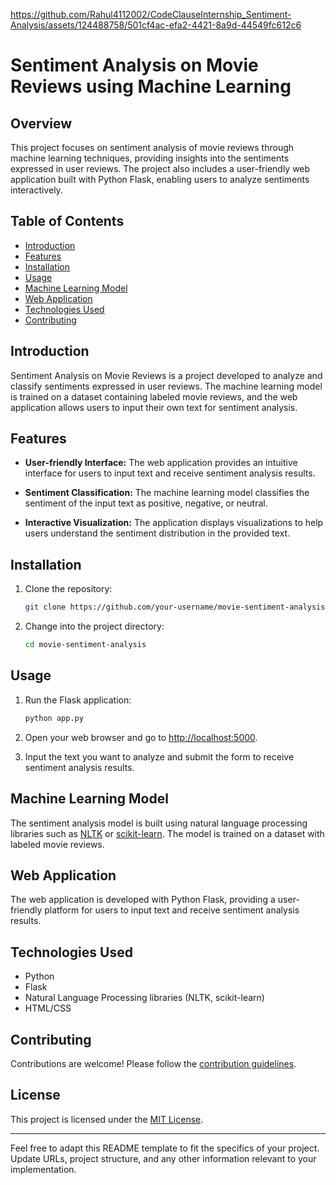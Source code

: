

https://github.com/Rahul4112002/CodeClauseInternship_Sentiment-Analysis/assets/124488758/501cf4ac-efa2-4421-8a9d-44549fc612c6


# Sentiment Analysis on Movie Reviews using Machine Learning

## Overview

This project focuses on sentiment analysis of movie reviews through machine learning techniques, providing insights into the sentiments expressed in user reviews. The project also includes a user-friendly web application built with Python Flask, enabling users to analyze sentiments interactively.

## Table of Contents

- [Introduction](#introduction)
- [Features](#features)
- [Installation](#installation)
- [Usage](#usage)
- [Machine Learning Model](#machine-learning-model)
- [Web Application](#web-application)
- [Technologies Used](#technologies-used)
- [Contributing](#contributing)

## Introduction

Sentiment Analysis on Movie Reviews is a project developed to analyze and classify sentiments expressed in user reviews. The machine learning model is trained on a dataset containing labeled movie reviews, and the web application allows users to input their own text for sentiment analysis.

## Features

- **User-friendly Interface:** The web application provides an intuitive interface for users to input text and receive sentiment analysis results.

- **Sentiment Classification:** The machine learning model classifies the sentiment of the input text as positive, negative, or neutral.

- **Interactive Visualization:** The application displays visualizations to help users understand the sentiment distribution in the provided text.

## Installation

1. Clone the repository:
   ```bash
   git clone https://github.com/your-username/movie-sentiment-analysis.git
   ```

2. Change into the project directory:
   ```bash
   cd movie-sentiment-analysis
   ```
## Usage

1. Run the Flask application:
   ```bash
   python app.py
   ```

2. Open your web browser and go to [http://localhost:5000](http://localhost:5000).

3. Input the text you want to analyze and submit the form to receive sentiment analysis results.

## Machine Learning Model

The sentiment analysis model is built using natural language processing libraries such as [NLTK](https://www.nltk.org/) or [scikit-learn](https://scikit-learn.org/). The model is trained on a dataset with labeled movie reviews.

## Web Application

The web application is developed with Python Flask, providing a user-friendly platform for users to input text and receive sentiment analysis results.

## Technologies Used

- Python
- Flask
- Natural Language Processing libraries (NLTK, scikit-learn)
- HTML/CSS

## Contributing

Contributions are welcome! Please follow the [contribution guidelines](CONTRIBUTING.md).

## License

This project is licensed under the [MIT License](LICENSE).

---

Feel free to adapt this README template to fit the specifics of your project. Update URLs, project structure, and any other information relevant to your implementation.
